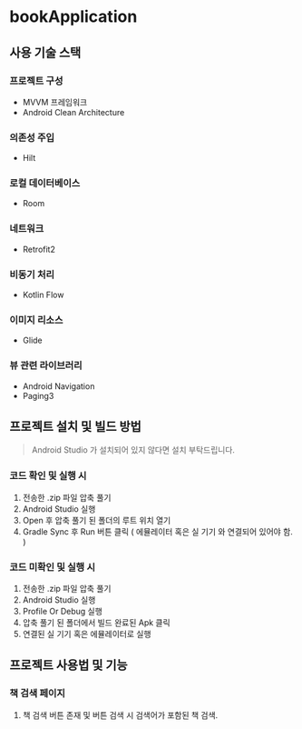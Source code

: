 # bookApplication
## 사용 기술 스택

### 프로젝트 구성
- MVVM 프레임워크
- Android Clean Architecture
### 의존성 주입
- Hilt
### 로컬 데이터베이스
- Room
### 네트워크
- Retrofit2
### 비동기 처리
- Kotlin Flow
### 이미지 리소스
- Glide
### 뷰 관련 라이브러리
- Android Navigation
- Paging3

## 프로젝트 설치 및 빌드 방법
> Android Studio 가 설치되어 있지 않다면 설치 부탁드립니다.
### 코드 확인 및 실행 시
1. 전송한 .zip 파일 압축 풀기
2. Android Studio 실행
3. Open 후 압축 풀기 된 폴더의 루트 위치 열기
4. Gradle Sync 후 Run 버튼 클릭 ( 에뮬레이터 혹은 실 기기 와 연결되어 있어야 함. )
### 코드 미확인 및 실행 시
1. 전송한 .zip 파일 압축 풀기
2. Android Studio 실행
3. Profile Or Debug 실행
4. 압축 풀기 된 폴더에서 빌드 완료된 Apk 클릭
5. 연결된 실 기기 혹은 에뮬레이터로 실행

## 프로젝트 사용법 및 기능
### 책 검색 페이지
1. 책 검색 버튼 존재 및 버튼 검색 시 검색어가 포함된 책 검색.
